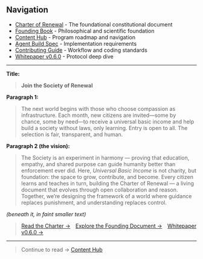 ## Navigation

- [Charter of Renewal](../charter/README.md) - The foundational constitutional document
- [Founding Book](../founding-book/README.md) - Philosophical and scientific foundation
- [Content Hub](README.md) - Program roadmap and navigation
- [Agent Build Spec](../spec/agent-build-spec.md) - Implementation requirements
- [Contributing Guide](../../CONTRIBUTING.md) - Workflow and coding standards
- [Whitepaper v0.6.0](https://github.com/SocietyOfRenewal/essentia/blob/main/docs/whitepaper.md) - Protocol deep dive

---

**Title:**

> **Join the Society of Renewal**

**Paragraph 1:**

> The next world begins with those who choose compassion as infrastructure.
> Each month, new citizens are invited—some by chance, some by need—to receive a universal basic income and help build a society without laws, only learning.
> Entry is open to all. The selection is fair, transparent, and human.

**Paragraph 2 (the vision):**

> The Society is an experiment in harmony — proving that education, empathy, and shared purpose can guide humanity better than enforcement ever did.
> Here, _Universal Basic Income_ is not charity, but foundation: the space to grow, contribute, and become.
> Every citizen learns and teaches in turn, building the Charter of Renewal — a living document that evolves through open collaboration and reason.
> Together, we’re designing the framework of a world where guidance replaces punishment, and understanding replaces control.

_(beneath it, in faint smaller text)_

> [Read the Charter →](../charter/README.md) [Explore the Founding Document →](../founding-book/README.md) [Whitepaper v0.6.0 →](https://github.com/SocietyOfRenewal/essentia/blob/main/docs/whitepaper.md)

---

> Continue to read → [Content Hub](README.md)
